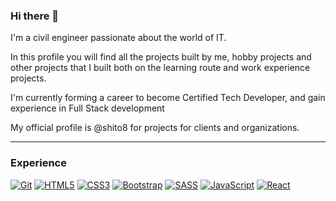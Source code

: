 ### Hi there 👋

I'm a civil engineer passionate about the world of IT.

In this profile you will find all the projects built by me, hobby projects and other projects that I built both on the learning route and work experience projects.

I'm currently forming a career to become Certified Tech Developer, and gain experience in Full Stack development

My official profile is @shito8 for projects for clients and organizations.

---

### Experience
[![Git](https://img.shields.io/badge/Git-F1502F?style=for-the-badge&logo=git&logoColor=white&labelColor=101010)]()
[![HTML5](https://img.shields.io/badge/HTML5-E34F26?style=for-the-badge&logo=html5&logoColor=white&labelColor=101010)]()
[![CSS3](https://img.shields.io/badge/CSS3-1572B6?style=for-the-badge&logo=css3&logoColor=white&labelColor=101010)]()
[![Bootstrap](https://img.shields.io/badge/Bootstrap-3C1361?style=for-the-badge&logo=bootstrap&logoColor=white&labelColor=101010)]()
[![SASS](https://img.shields.io/badge/SASS-CC6699?style=for-the-badge&logo=sass&logoColor=white&labelColor=101010)]()
[![JavaScript](https://img.shields.io/badge/JavaScript-F7DF1E?style=for-the-badge&logo=javascript&logoColor=white&labelColor=101010)]()
[![React](https://img.shields.io/badge/React-61DBFB?style=for-the-badge&logo=react&logoColor=white&labelColor=101010)]()

<!--
**esis8/esis8** is a ✨ _special_ ✨ repository because its `README.md` (this file) appears on your GitHub profile.

Here are some ideas to get you started:

- 🔭 I’m currently working on ...
- 🌱 I’m currently learning ...
- 👯 I’m looking to collaborate on ...
- 🤔 I’m looking for help with ...
- 💬 Ask me about ...
- 📫 How to reach me: ...
- 😄 Pronouns: ...
- ⚡ Fun fact: ...
-->
